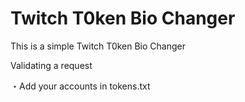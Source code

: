 # Twitch T0ken Bio Changer
This is a simple Twitch T0ken Bio Changer

Validating a request

・Add your accounts in tokens.txt
